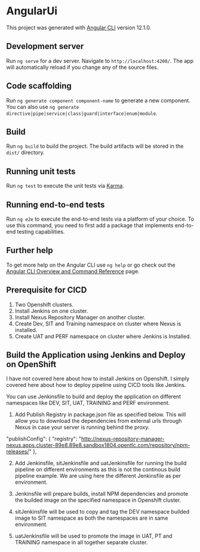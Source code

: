 # AngularUi

This project was generated with [Angular CLI](https://github.com/angular/angular-cli) version 12.1.0.

## Development server

Run `ng serve` for a dev server. Navigate to `http://localhost:4200/`. The app will automatically reload if you change any of the source files.

## Code scaffolding

Run `ng generate component component-name` to generate a new component. You can also use `ng generate directive|pipe|service|class|guard|interface|enum|module`.

## Build

Run `ng build` to build the project. The build artifacts will be stored in the `dist/` directory.

## Running unit tests

Run `ng test` to execute the unit tests via [Karma](https://karma-runner.github.io).

## Running end-to-end tests

Run `ng e2e` to execute the end-to-end tests via a platform of your choice. To use this command, you need to first add a package that implements end-to-end testing capabilities.

## Further help

To get more help on the Angular CLI use `ng help` or go check out the [Angular CLI Overview and Command Reference](https://angular.io/cli) page.

## Prerequisite for CICD

1. Two Openshift clusters.
2. Install Jenkins on one cluster.
3. Install Nexus Repository Manager on another cluster.
4. Create Dev, SIT and Training namespace on cluster where Nexus is installed.
5. Create UAT and PERF namespace on cluster where Jenkins is Installed.

## Build the Application using Jenkins and Deploy on OpenShift

I have not covered here about how to install Jenkins on Openshift. I simply covered here about how to deploy pipeline using CICD tools like Jenkins.

You can use Jenkinsfile to build and deploy the application on different namespaces like DEV, SIT, UAT, TRAINING and PERF environment.

1. Add Publish Registry in package.json file as specified below. This will allow you to download the dependencies from external urls through Nexus in case your server is running behind the proxy.
   
"publishConfig": {
  "registry": "http://nexus-repository-manager-nexus.apps.cluster-89e8.89e8.sandbox1804.opentlc.com/repository/npm-releases/"
},
  
2. Add Jenkinsfile, sitJenkinsfile and uatJenkinsfile for running the build pipeline on different environments as this is not the continous build pipeline example. We are using here the different Jenkinsfile as per environment.

3. Jenkinsfile will prepare builds, install NPM dependencies and promote the builded image on the specified namespace in Openshift cluster.

4. sitJenkinsfile will be used to copy and tag the DEV namespace builded image to SIT namespace as both the namespaces are in same environment.

5. uatJenkinsfile will be used to promote the image in UAT, PT and TRAINING namespace in all together separate cluster.
